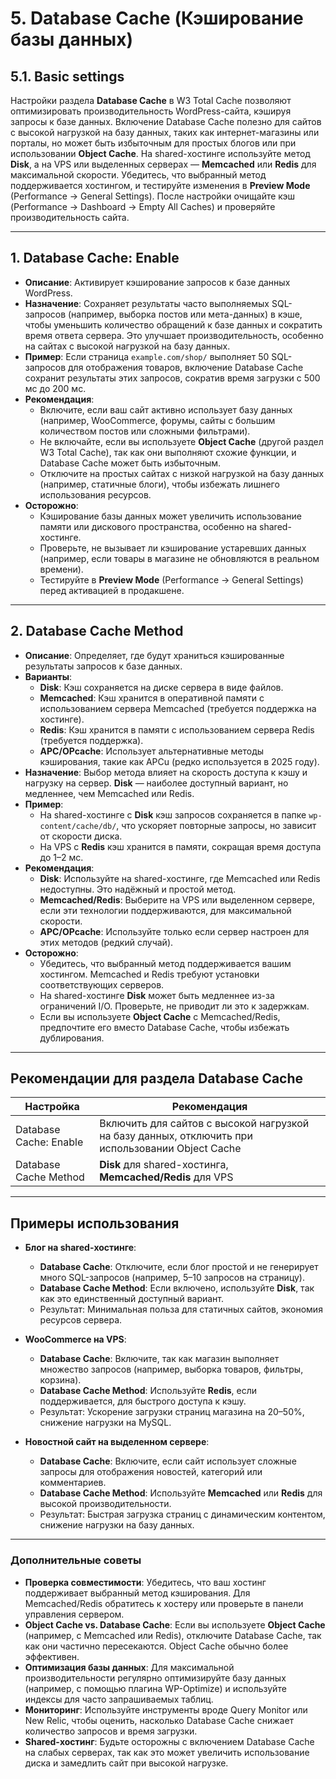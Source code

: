 # 5. Database Cache (Кэширование базы данных)
## 5.1. Basic settings

Настройки раздела **Database Cache** в W3 Total Cache позволяют оптимизировать производительность WordPress-сайта, кэшируя запросы к базе данных. Включение Database Cache полезно для сайтов с высокой нагрузкой на базу данных, таких как интернет-магазины или порталы, но может быть избыточным для простых блогов или при использовании **Object Cache**. На shared-хостинге используйте метод **Disk**, а на VPS или выделенных серверах — **Memcached** или **Redis** для максимальной скорости. Убедитесь, что выбранный метод поддерживается хостингом, и тестируйте изменения в **Preview Mode** (Performance → General Settings). После настройки очищайте кэш (Performance → Dashboard → Empty All Caches) и проверяйте производительность сайта.

---

## 1. Database Cache: Enable

- **Описание**: Активирует кэширование запросов к базе данных WordPress.
- **Назначение**: Сохраняет результаты часто выполняемых SQL-запросов (например, выборка постов или мета-данных) в кэше, чтобы уменьшить количество обращений к базе данных и сократить время ответа сервера. Это улучшает производительность, особенно на сайтах с высокой нагрузкой на базу данных.
- **Пример**: Если страница `example.com/shop/` выполняет 50 SQL-запросов для отображения товаров, включение Database Cache сохранит результаты этих запросов, сократив время загрузки с 500 мс до 200 мс.
- **Рекомендация**:
    - Включите, если ваш сайт активно использует базу данных (например, WooCommerce, форумы, сайты с большим количеством постов или сложными фильтрами).
    - Не включайте, если вы используете **Object Cache** (другой раздел W3 Total Cache), так как они выполняют схожие функции, и Database Cache может быть избыточным.
    - Отключите на простых сайтах с низкой нагрузкой на базу данных (например, статичные блоги), чтобы избежать лишнего использования ресурсов.
- **Осторожно**:
    - Кэширование базы данных может увеличить использование памяти или дискового пространства, особенно на shared-хостинге.
    - Проверьте, не вызывает ли кэширование устаревших данных (например, если товары в магазине не обновляются в реальном времени).
    - Тестируйте в **Preview Mode** (Performance → General Settings) перед активацией в продакшене.

---

## 2. Database Cache Method

- **Описание**: Определяет, где будут храниться кэшированные результаты запросов к базе данных.
- **Варианты**:
    - **Disk**: Кэш сохраняется на диске сервера в виде файлов.
    - **Memcached**: Кэш хранится в оперативной памяти с использованием сервера Memcached (требуется поддержка на хостинге).
    - **Redis**: Кэш хранится в памяти с использованием сервера Redis (требуется поддержка).
    - **APC/OPcache**: Использует альтернативные методы кэширования, такие как APCu (редко используется в 2025 году).
- **Назначение**: Выбор метода влияет на скорость доступа к кэшу и нагрузку на сервер. **Disk** — наиболее доступный вариант, но медленнее, чем Memcached или Redis.
- **Пример**:
    - На shared-хостинге с **Disk** кэш запросов сохраняется в папке `wp-content/cache/db/`, что ускоряет повторные запросы, но зависит от скорости диска.
    - На VPS с **Redis** кэш хранится в памяти, сокращая время доступа до 1–2 мс.
- **Рекомендация**:
    - **Disk**: Используйте на shared-хостинге, где Memcached или Redis недоступны. Это надёжный и простой метод.
    - **Memcached/Redis**: Выберите на VPS или выделенном сервере, если эти технологии поддерживаются, для максимальной скорости.
    - **APC/OPcache**: Используйте только если сервер настроен для этих методов (редкий случай).
- **Осторожно**:
    - Убедитесь, что выбранный метод поддерживается вашим хостингом. Memcached и Redis требуют установки соответствующих серверов.
    - На shared-хостинге **Disk** может быть медленнее из-за ограничений I/O. Проверьте, не приводит ли это к задержкам.
    - Если вы используете **Object Cache** с Memcached/Redis, предпочтите его вместо Database Cache, чтобы избежать дублирования.

---

## Рекомендации для раздела Database Cache

| Настройка | Рекомендация |
| --- | --- |
| Database Cache: Enable | Включить для сайтов с высокой нагрузкой на базу данных, отключить при использовании Object Cache |
| Database Cache Method | **Disk** для shared-хостинга, **Memcached/Redis** для VPS |

---

## Примеры использования

- **Блог на shared-хостинге**:

    - **Database Cache**: Отключите, если блог простой и не генерирует много SQL-запросов (например, 5–10 запросов на страницу).
    - **Database Cache Method**: Если включено, используйте **Disk**, так как это единственный доступный вариант.
    - Результат: Минимальная польза для статичных сайтов, экономия ресурсов сервера.

- **WooCommerce на VPS**:

    - **Database Cache**: Включите, так как магазин выполняет множество запросов (например, выборка товаров, фильтры, корзина).
    - **Database Cache Method**: Используйте **Redis**, если поддерживается, для быстрого доступа к кэшу.
    - Результат: Ускорение загрузки страниц магазина на 20–50%, снижение нагрузки на MySQL.

- **Новостной сайт на выделенном сервере**:

    - **Database Cache**: Включите, если сайт использует сложные запросы для отображения новостей, категорий или комментариев.
    - **Database Cache Method**: Используйте **Memcached** или **Redis** для высокой производительности.
    - Результат: Быстрая загрузка страниц с динамическим контентом, снижение нагрузки на базу данных.

---

### Дополнительные советы

- **Проверка совместимости**: Убедитесь, что ваш хостинг поддерживает выбранный метод кэширования. Для Memcached/Redis обратитесь к хостеру или проверьте в панели управления сервером.
- **Object Cache vs. Database Cache**: Если вы используете **Object Cache** (например, с Memcached или Redis), отключите Database Cache, так как они частично пересекаются. Object Cache обычно более эффективен.
- **Оптимизация базы данных**: Для максимальной производительности регулярно оптимизируйте базу данных (например, с помощью плагина WP-Optimize) и используйте индексы для часто запрашиваемых таблиц.
- **Мониторинг**: Используйте инструменты вроде Query Monitor или New Relic, чтобы оценить, насколько Database Cache снижает количество запросов и время загрузки.
- **Shared-хостинг**: Будьте осторожны с включением Database Cache на слабых серверах, так как это может увеличить использование диска и замедлить сайт при высокой нагрузке.

